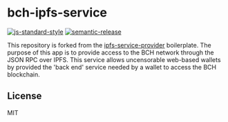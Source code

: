 # bch-ipfs-service

[![js-standard-style](https://img.shields.io/badge/code%20style-standard-brightgreen.svg)](http://standardjs.com) [![semantic-release](https://img.shields.io/badge/%20%20%F0%9F%93%A6%F0%9F%9A%80-semantic--release-e10079.svg)](https://github.com/semantic-release/semantic-release)

This repository is forked from the [ipfs-service-provider](https://github.com/Permissionless-Software-Foundation/ipfs-service-provider) boilerplate. The purpose of this app is to provide access to the BCH network through the JSON RPC over IPFS. This service allows uncensorable web-based wallets by provided the 'back end' service needed by a wallet to access the BCH blockchain.

## License

MIT

